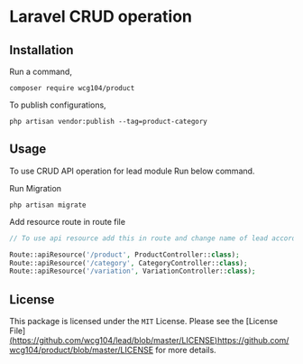 
Laravel CRUD operation 
======




Installation
-----

Run a command,

```
composer require wcg104/product
```
To publish configurations,

```
php artisan vendor:publish --tag=product-category
```


Usage
-----
To use CRUD API operation for lead module Run below command.

Run Migration
```
php artisan migrate
```
Add resource route in route file
```php
// To use api resource add this in route and change name of lead according to your requirement

Route::apiResource('/product', ProductController::class);
Route::apiResource('/category', CategoryController::class);
Route::apiResource('/variation', VariationController::class);
```

License
-----
This package is licensed under the `MIT` License. Please see the [License File][(https://github.com/wcg104/lead/blob/master/LICENSE)](https://github.com/wcg104/product/blob/master/LICENSE)https://github.com/wcg104/product/blob/master/LICENSE for more details.
